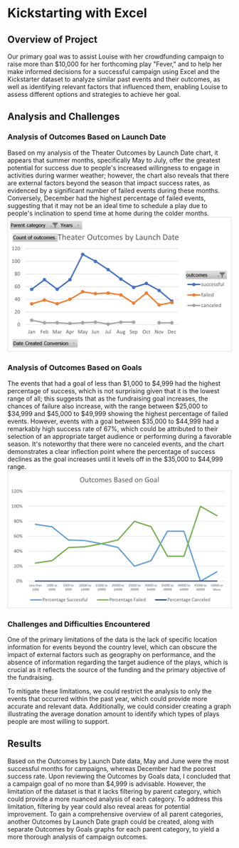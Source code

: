 # Kickstarting with Excel

## Overview of Project
Our primary goal was to assist Louise with her crowdfunding campaign to raise more than $10,000 for her forthcoming play "Fever," and to help her make informed decisions for a successful campaign using Excel and the Kickstarter dataset to analyze similar past events and their outcomes, as well as identifying relevant factors that influenced them, enabling Louise to assess different options and strategies to achieve her goal.

## Analysis and Challenges

### Analysis of Outcomes Based on Launch Date
Based on my analysis of the Theater Outcomes by Launch Date chart, it appears that summer months, specifically May to July, offer the greatest potential for success due to people's increased willingness to engage in activities during warmer weather; however, the chart also reveals that there are external factors beyond the season that impact success rates, as evidenced by a significant number of failed events during these months. Conversely, December had the highest percentage of failed events, suggesting that it may not be an ideal time to schedule a play due to people's inclination to spend time at home during the colder months.
![plot](Resources/Theater_Outcomes_vs_Launch.png)

### Analysis of Outcomes Based on Goals
The events that had a goal of less than $1,000 to $4,999 had the highest percentage of success, which is not surprising given that it is the lowest range of all; this suggests that as the fundraising goal increases, the chances of failure also increase, with the range between $25,000 to $34,999 and $45,000 to $49,999 showing the highest percentage of failed events. However, events with a goal between $35,000 to $44,999 had a remarkably high success rate of 67%, which could be attributed to their selection of an appropriate target audience or performing during a favorable season. It's noteworthy that there were no canceled events, and the chart demonstrates a clear inflection point where the percentage of success declines as the goal increases until it levels off in the $35,000 to $44,999 range.
![plot](Resources/Outcomes_vs_Goals.png)


### Challenges and Difficulties Encountered
One of the primary limitations of the data is the lack of specific location information for events beyond the country level, which can obscure the impact of external factors such as geography on performance, and the absence of information regarding the target audience of the plays, which is crucial as it reflects the source of the funding and the primary objective of the fundraising.

To mitigate these limitations, we could restrict the analysis to only the events that occurred within the past year, which could provide more accurate and relevant data. Additionally, we could consider creating a graph illustrating the average donation amount to identify which types of plays people are most willing to support.

## Results

Based on the Outcomes by Launch Date data, May and June were the most successful months for campaigns, whereas December had the poorest success rate. Upon reviewing the Outcomes by Goals data, I concluded that a campaign goal of no more than $4,999 is advisable. However, the limitation of the dataset is that it lacks filtering by parent category, which could provide a more nuanced analysis of each category. To address this limitation, filtering by year could also reveal areas for potential improvement. To gain a comprehensive overview of all parent categories, another Outcomes by Launch Date graph could be created, along with separate Outcomes by Goals graphs for each parent category, to yield a more thorough analysis of campaign outcomes.
